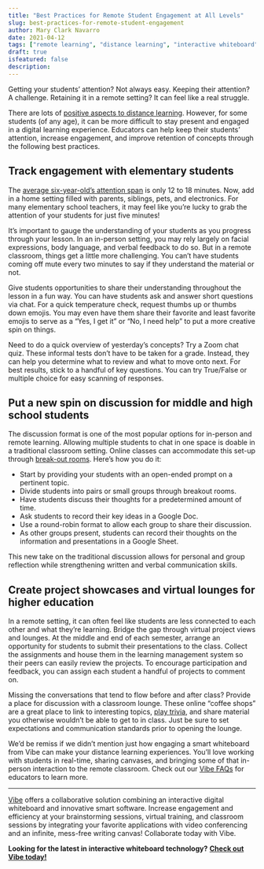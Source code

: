 ```yaml
---
title: "Best Practices for Remote Student Engagement at All Levels"
slug: best-practices-for-remote-student-engagement
author: Mary Clark Navarro
date: 2021-04-12
tags: ["remote learning", "distance learning", "interactive whiteboard"]
draft: true
isfeatured: false
description: 
---
```




Getting your students’ attention? Not always easy. Keeping their attention? A challenge. Retaining it in a remote setting? It can feel like a real struggle.

There are lots of [positive aspects to distance learning](https://vibe.us/blog/how-to-build-the-foundation-of-an-accessible-online-course/). However, for some students (of any age), it can be more difficult to stay present and engaged in a digital learning experience. Educators can help keep their students’ attention, increase engagement, and improve retention of concepts through the following best practices. 

## Track engagement with elementary students

The [average six-year-old’s attention span](https://www.brainbalancecenters.com/blog/normal-attention-span-expectations-by-age#:~:text=Attention%20Spans%20by%20Age&text=2%20years%20old%3A%20four%20to,old%3A%2016%20to%2024%20minutes) is only 12 to 18 minutes. Now, add in a home setting filled with parents, siblings, pets, and electronics. For many elementary school teachers, it may feel like you’re lucky to grab the attention of your students for just five minutes!

It’s important to gauge the understanding of your students as you progress through your lesson. In an in-person setting, you may rely largely on facial expressions, body language, and verbal feedback to do so. But in a remote classroom, things get a little more challenging. You can’t have students coming off mute every two minutes to say if they understand the material or not.

Give students opportunities to share their understanding throughout the lesson in a fun way. You can have students ask and answer short questions via chat. For a quick temperature check, request thumbs up or thumbs down emojis. You may even have them share their favorite and least favorite emojis to serve as a “Yes, I get it” or “No, I need help” to put a more creative spin on things.

Need to do a quick overview of yesterday’s concepts? Try a Zoom chat quiz. These informal tests don’t have to be taken for a grade. Instead, they can help you determine what to review and what to move onto next. For best results, stick to a handful of key questions. You can try True/False or multiple choice for easy scanning of responses. 

## Put a new spin on discussion for middle and high school students

The discussion format is one of the most popular options for in-person and remote learning. Allowing multiple students to chat in one space is doable in a traditional classroom setting. Online classes can accommodate this set-up through [break-out rooms](https://edtechmagazine.com/k12/article/2020/11/5-best-practices-managing-virtual-breakout-rooms). Here’s how you do it:

- Start by providing your students with an open-ended prompt on a pertinent topic.
- Divide students into pairs or small groups through breakout rooms.
- Have students discuss their thoughts for a predetermined amount of time.
- Ask students to record their key ideas in a Google Doc.
- Use a round-robin format to allow each group to share their discussion.
- As other groups present, students can record their thoughts on the information and presentations in a Google Sheet.

This new take on the traditional discussion allows for personal and group reflection while strengthening written and verbal communication skills. 

## Create project showcases and virtual lounges for higher education

In a remote setting, it can often feel like students are less connected to each other and what they’re learning. Bridge the gap through virtual project views and lounges. At the middle and end of each semester, arrange an opportunity for students to submit their presentations to the class. Collect the assignments and house them in the learning management system so their peers can easily review the projects. To encourage participation and feedback, you can assign each student a handful of projects to comment on.

Missing the conversations that tend to flow before and after class? Provide a place for discussion with a classroom lounge. These online “coffee shops” are a great place to link to interesting topics, [play trivia](https://techboomers.com/zoom-tips-trivia), and share material you otherwise wouldn’t be able to get to in class. Just be sure to set expectations and communication standards prior to opening the lounge.

We’d be remiss if we didn’t mention just how engaging a smart whiteboard from Vibe can make your distance learning experiences. You’ll love working with students in real-time, sharing canvases, and bringing some of that in-person interaction to the remote classroom. Check out our [Vibe FAQs](https://vibe.us/faqs-for-teachers-and-educators/) for educators to learn more.


----------

[Vibe](https://vibe.us/) offers a collaborative solution combining an interactive digital whiteboard and innovative smart software. Increase engagement and efficiency at your brainstorming sessions, virtual training, and classroom sessions by integrating your favorite applications with video conferencing and an infinite, mess-free writing canvas! Collaborate today with Vibe.

**Looking for the latest in interactive whiteboard technology?** [**Check out Vibe today!**](https://vibe.us/order/)
